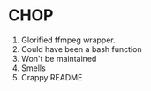 # CHOP

1. Glorified ffmpeg wrapper.
2. Could have been a bash function
3. Won't be maintained
4. Smells
5. Crappy README

